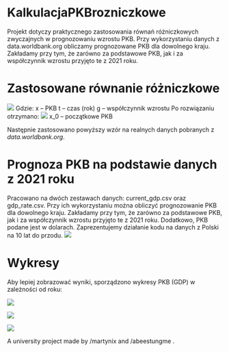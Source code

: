 # KalkulacjaPKBrozniczkowe

Projekt dotyczy praktycznego zastosowania równań różniczkowych zwyczajnych w prognozowaniu wzrostu PKB. Przy wykorzystaniu danych z data.worldbank.org obliczamy prognozowane PKB dla dowolnego kraju. Zakładamy przy tym, że zarówno za podstawowe PKB, jak i za współczynnik wzrostu przyjęto te z 2021 roku. 

# Zastosowane równanie różniczkowe
![](https://user-images.githubusercontent.com/112055662/221304001-6fb1b287-397a-4032-96c9-708bf0fb9fd0.png)
Gdzie:
x – PKB
t – czas (rok)
g – współczynnik wzrostu
Po rozwiązaniu otrzymano:
![](https://user-images.githubusercontent.com/112055662/221303895-474aab97-8a6b-4f62-9fe2-ad8a371e54aa.png)
x_0 – początkowe PKB

Następnie zastosowano powyższy wzór na realnych danych pobranych z _data.worldbank.org_.

#	Prognoza PKB na podstawie danych z 2021 roku
Pracowano na dwóch zestawach danych: current_gdp.csv oraz gdp_rate.csv.
Przy ich wykorzystaniu można obliczyć prognozowanie PKB dla dowolnego kraju. Zakładamy przy tym, że zarówno za podstawowe PKB, jak i za współczynnik wzrostu przyjęto te z 2021 roku.
Dodatkowo, PKB podane jest w dolarach.
Zaprezentujemy działanie kodu na danych z Polski na 10 lat do przodu.
![](https://user-images.githubusercontent.com/112055662/221304318-bb29cddc-3b5a-43d3-b582-1989361bacb9.png)

# Wykresy 
Aby lepiej zobrazować wyniki, sporządzono wykresy PKB (GDP) w zależności od roku:

![](https://user-images.githubusercontent.com/112055662/221303432-d13c34c9-929c-48fe-9be3-50e445b7a977.png)

![](https://user-images.githubusercontent.com/112055662/221303439-3c39bedd-e750-4a11-a560-680ba11fa369.png)

![](https://user-images.githubusercontent.com/112055662/221303448-a8907d7b-1cce-49e2-8c80-d90c90f74739.gif)

A university project made by /martynix and /abeestungme .
